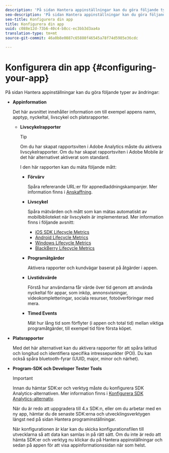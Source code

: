 ```yaml
---
description: 'På sidan Hantera appinställningar kan du göra följande typer av ändringar '
seo-description: 'På sidan Hantera appinställningar kan du göra följande typer av ändringar '
seo-title: Konfigurera din app
title: Konfigurera din app
uuid: c088e12d-73b6-40c4-b8cc-ec3bb3d3aa4a
translation-type: tm+mt
source-git-commit: 46a0b8e0087c65880f46545a78f74d5985e36cdc

---
```



# Konfigurera din app {#configuring-your-app}

På sidan Hantera appinställningar kan du göra följande typer av ändringar:

* **Appinformation**

   Det här avsnittet innehåller information om till exempel appens namn, apptyp, nyckeltal, livscykel och platsrapporter.

   * **Livscykelrapporter**

      >[!TIP]
      >
      >Om du har skapat rapportsviten i Adobe Analytics måste du aktivera livscykelrapporter. Om du har skapat rapportsviten i Adobe Mobile är det här alternativet aktiverat som standard.

      I den här rapporten kan du mäta följande mått:

      * **Förvärv**

         Spåra refererande URL:er för appnedladdningskampanjer. Mer information finns i [Anskaffning](/help/using/acquisition-main/acquisition-main.md).

      * **Livscykel**

         Spåra mätvärden och mått som kan mätas automatiskt av mobilbiblioteket när livscykeln är implementerad. Mer information finns i följande avsnitt:

         * [iOS SDK Lifecycle Metrics](/help/ios/metrics.md)
         * [Android Lifecycle Metrics](/help/android/metrics.md)
         * [Windows Lifecycle Metrics](/help/universal-windows/metrics.md)
         * [BlackBerry Lifecycle Metrics](/help/blackberry/metrics.md)
      * **Programåtgärder**

         Aktivera rapporter och kundvägar baserat på åtgärder i appen.

      * **Livstidsvärde**

         Förstå hur användarna får värde över tid genom att använda nyckeltal för appar, som inköp, annonsvisningar, videokompletteringar, sociala resurser, fotoöverföringar med mera.

      * **Timed Events**

         Mät hur lång tid som förflyter (i appen och total tid) mellan viktiga programåtgärder, till exempel tid före första köpet.


* **Platsrapporter**

   Med det här alternativet kan du aktivera rapporter för att spåra latitud och longitud och identifiera specifika intressepunkter (POI). Du kan också spåra bluetooth-fyrar (UUID, major, minor och närhet).

* **Program-SDK och Developer Tester Tools**

   >[!IMPORTANT]
   >
   >Innan du hämtar SDK:er och verktyg måste du konfigurera SDK Analytics-alternativen. Mer information finns i [Konfigurera SDK Analytics-alternativ](/help/using/c-manage-app-settings/c-mob-confg-app/t-config-analytics/t-config-analytics.md).

   När du är redo att uppgradera till 4.x SDK:n, eller om du arbetar med en ny app, hämtar du de senaste SDK:erna och utvecklingsverktygen längst ned på sidan Hantera programinställningar.

   När konfigurationen är klar kan du skicka konfigurationsfilen till utvecklarna så att data kan samlas in på rätt sätt. Om du inte är redo att hämta SDK:er och verktyg nu klickar du på Hantera appinställningar och sedan på appen för att visa appinformationssidan när som helst.

